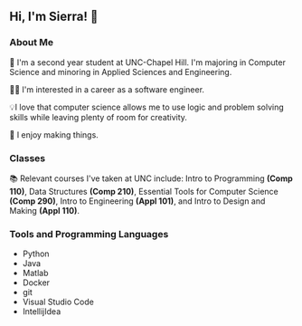 ## Hi, I'm Sierra! 👋
### About Me
🏫 I'm a second year student at UNC-Chapel Hill. I'm majoring in Computer Science and minoring in Applied Sciences and Engineering. 

👩‍💻 I'm interested in a career as a software engineer.
  
💡I love that computer science allows me to use logic and problem solving skills while leaving plenty of room for creativity.  

🎨 I enjoy making things.

### Classes
📚 Relevant courses I've taken at UNC include: Intro to Programming **(Comp 110)**, Data Structures **(Comp 210)**, Essential Tools for Computer Science **(Comp 290)**, Intro to Engineering **(Appl 101)**, and Intro to Design and Making **(Appl 110)**.

### Tools and Programming Languages
- Python
- Java
- Matlab
- Docker
- git
- Visual Studio Code
- IntellijIdea


<!--
**shullander/shullander** is a ✨ _special_ ✨ repository because its `README.md` (this file) appears on your GitHub profile.

Here are some ideas to get you started:

- 🔭 I’m currently working on ...
- 🌱 I’m currently learning ...
- 👯 I’m looking to collaborate on ...
- 🤔 I’m looking for help with ...
- 💬 Ask me about ...
- 📫 How to reach me: ...
- 😄 Pronouns: ...
- ⚡ Fun fact: ...
-->
